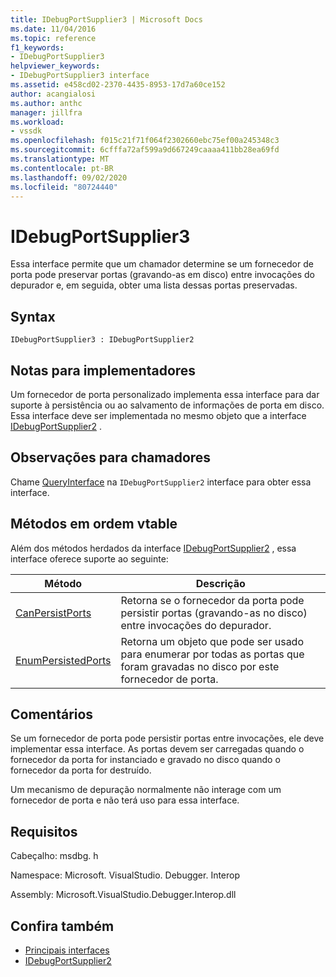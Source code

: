 ```yaml
---
title: IDebugPortSupplier3 | Microsoft Docs
ms.date: 11/04/2016
ms.topic: reference
f1_keywords:
- IDebugPortSupplier3
helpviewer_keywords:
- IDebugPortSupplier3 interface
ms.assetid: e458cd02-2370-4435-8953-17d7a60ce152
author: acangialosi
ms.author: anthc
manager: jillfra
ms.workload:
- vssdk
ms.openlocfilehash: f015c21f71f064f2302660ebc75ef00a245348c3
ms.sourcegitcommit: 6cfffa72af599a9d667249caaaa411bb28ea69fd
ms.translationtype: MT
ms.contentlocale: pt-BR
ms.lasthandoff: 09/02/2020
ms.locfileid: "80724440"
---
```

# <a name="idebugportsupplier3"></a>IDebugPortSupplier3
Essa interface permite que um chamador determine se um fornecedor de porta pode preservar portas (gravando-as em disco) entre invocações do depurador e, em seguida, obter uma lista dessas portas preservadas.

## <a name="syntax"></a>Syntax

```
IDebugPortSupplier3 : IDebugPortSupplier2
```

## <a name="notes-for-implementers"></a>Notas para implementadores
 Um fornecedor de porta personalizado implementa essa interface para dar suporte à persistência ou ao salvamento de informações de porta em disco. Essa interface deve ser implementada no mesmo objeto que a interface [IDebugPortSupplier2](../../../extensibility/debugger/reference/idebugportsupplier2.md) .

## <a name="notes-for-callers"></a>Observações para chamadores
 Chame [QueryInterface](/cpp/atl/queryinterface) na `IDebugPortSupplier2` interface para obter essa interface.

## <a name="methods-in-vtable-order"></a>Métodos em ordem vtable
 Além dos métodos herdados da interface [IDebugPortSupplier2](../../../extensibility/debugger/reference/idebugportsupplier2.md) , essa interface oferece suporte ao seguinte:

|Método|Descrição|
|------------|-----------------|
|[CanPersistPorts](../../../extensibility/debugger/reference/idebugportsupplier3-canpersistports.md)|Retorna se o fornecedor da porta pode persistir portas (gravando-as no disco) entre invocações do depurador.|
|[EnumPersistedPorts](../../../extensibility/debugger/reference/idebugportsupplier3-enumpersistedports.md)|Retorna um objeto que pode ser usado para enumerar por todas as portas que foram gravadas no disco por este fornecedor de porta.|

## <a name="remarks"></a>Comentários
 Se um fornecedor de porta pode persistir portas entre invocações, ele deve implementar essa interface. As portas devem ser carregadas quando o fornecedor da porta for instanciado e gravado no disco quando o fornecedor da porta for destruído.

 Um mecanismo de depuração normalmente não interage com um fornecedor de porta e não terá uso para essa interface.

## <a name="requirements"></a>Requisitos
 Cabeçalho: msdbg. h

 Namespace: Microsoft. VisualStudio. Debugger. Interop

 Assembly: Microsoft.VisualStudio.Debugger.Interop.dll

## <a name="see-also"></a>Confira também
- [Principais interfaces](../../../extensibility/debugger/reference/core-interfaces.md)
- [IDebugPortSupplier2](../../../extensibility/debugger/reference/idebugportsupplier2.md)
